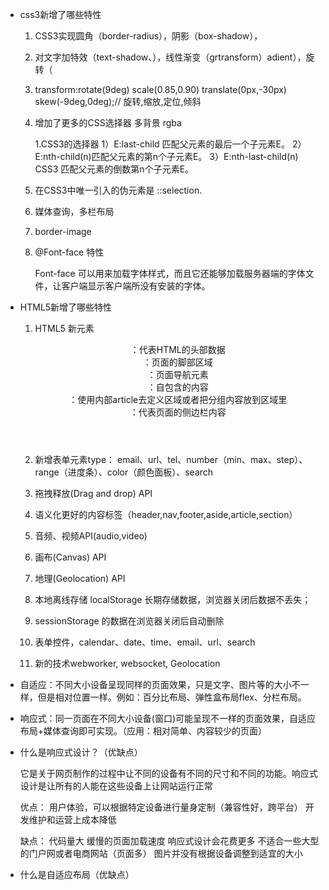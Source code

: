 + css3新增了哪些特性

    1. CSS3实现圆角（border-radius），阴影（box-shadow），

    2. 对文字加特效（text-shadow、），线性渐变（grtransform）adient），旋转（

    3. transform:rotate(9deg) scale(0.85,0.90) translate(0px,-30px) skew(-9deg,0deg);// 旋转,缩放,定位,倾斜

    4. 增加了更多的CSS选择器  多背景 rgba

        1.CSS3的选择器
        1）E:last-child 匹配父元素的最后一个子元素E。
        2）E:nth-child(n)匹配父元素的第n个子元素E。 
        3）E:nth-last-child(n) CSS3 匹配父元素的倒数第n个子元素E。

    5. 在CSS3中唯一引入的伪元素是 ::selection.

    6. 媒体查询，多栏布局

    7. border-image

    8. @Font-face 特性

        Font-face 可以用来加载字体样式，而且它还能够加载服务器端的字体文件，让客户端显示客户端所没有安装的字体。


+ HTML5新增了哪些特性

    1. HTML5 新元素

        <header>：代表HTML的头部数据

        <footer>：页面的脚部区域

        <nav>：页面导航元素

        <article>：自包含的内容

        <section>：使用内部article去定义区域或者把分组内容放到区域里

        <aside>：代表页面的侧边栏内容

    
    2. 新增表单元素type：
        email、url、tel、number（min、max、step）、range（进度条）、color（颜色面板）、search

    1. 拖拽释放(Drag and drop) API

    2. 语义化更好的内容标签（header,nav,footer,aside,article,section）

    3. 音频、视频API(audio,video)

    4. 画布(Canvas) API

    5. 地理(Geolocation) API

    6. 本地离线存储 localStorage 长期存储数据，浏览器关闭后数据不丢失；

    7. sessionStorage 的数据在浏览器关闭后自动删除

    8. 表单控件，calendar、date、time、email、url、search  

    9. 新的技术webworker, websocket, Geolocation



+ 自适应：不同大小设备呈现同样的页面效果，只是文字、图片等的大小不一样，但是相对位置一样。例如：百分比布局、弹性盒布局flex、分栏布局。

+ 响应式：同一页面在不同大小设备(窗口)可能呈现不一样的页面效果，自适应布局+媒体查询即可实现。（应用：相对简单、内容较少的页面）


+ 什么是响应式设计？（优缺点）

    它是关于网页制作的过程中让不同的设备有不同的尺寸和不同的功能。响应式设计是让所有的人能在这些设备上让网站运行正常

    优点：
    用户体验，可以根据特定设备进行量身定制（兼容性好，跨平台）
    开发维护和运营上成本降低

    缺点：
    代码量大
    缓慢的页面加载速度
    响应式设计会花费更多
    不适合一些大型的门户网或者电商网站（页面多）
    图片并没有根据设备调整到适宜的大小

+ 什么是自适应布局（优缺点）






